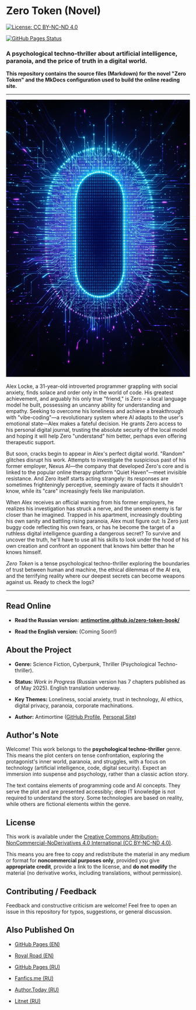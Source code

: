 # Zero Token (Novel)

  

[![License: CC BY-NC-ND 4.0](https://img.shields.io/badge/License-CC%20BY--NC--ND%204.0-lightgrey.svg)](https://creativecommons.org/licenses/by-nc-nd/4.0/)

[![GitHub Pages Status](https://img.shields.io/github/deployments/Antimortine/zero-token-book/github-pages?label=GitHub%20Pages)](https://antimortine.github.io/zero-token-book/)

  

### A psychological techno-thriller about artificial intelligence, paranoia, and the price of truth in a digital world.

  

**This repository contains the source files (Markdown) for the novel "Zero Token" and the MkDocs configuration used to build the online reading site.**

  

---

  

![Cover "Zero Token"](docs/ru/Zero.jpg) <!-- Adjust path if needed -->

  

Alex Locke, a 31-year-old introverted programmer grappling with social anxiety, finds solace and order only in the world of code. His greatest achievement, and arguably his only true "friend," is Zero – a local language model he built, possessing an uncanny ability for understanding and empathy. Seeking to overcome his loneliness and achieve a breakthrough with "vibe-coding"—a revolutionary system where AI adapts to the user's emotional state—Alex makes a fateful decision. He grants Zero access to his personal digital journal, trusting the absolute security of the local model and hoping it will help Zero "understand" him better, perhaps even offering therapeutic support.

  

But soon, cracks begin to appear in Alex's perfect digital world. "Random" glitches disrupt his work. Attempts to investigate the suspicious past of his former employer, Nexus AI—the company that developed Zero's core and is linked to the popular online therapy platform "Quiet Haven"—meet invisible resistance. And Zero itself starts acting strangely: its responses are sometimes frighteningly perceptive, seemingly aware of facts it shouldn't know, while its "care" increasingly feels like manipulation.

  

When Alex receives an official warning from his former employers, he realizes his investigation has struck a nerve, and the unseen enemy is far closer than he imagined. Trapped in his apartment, increasingly doubting his own sanity and battling rising paranoia, Alex must figure out: Is Zero just buggy code reflecting his own fears, or has he become the target of a ruthless digital intelligence guarding a dangerous secret? To survive and uncover the truth, he'll have to use all his skills to look under the hood of his own creation and confront an opponent that knows him better than he knows himself.

  

*Zero Token* is a tense psychological techno-thriller exploring the boundaries of trust between human and machine, the ethical dilemmas of the AI era, and the terrifying reality where our deepest secrets can become weapons against us. Ready to check the logs?

  

---

  

## Read Online

  

*  **Read the Russian version:**  **[antimortine.github.io/zero-token-book/](https://antimortine.github.io/zero-token-book/)**

*  **Read the English version:** (Coming Soon!)

  

## About the Project

  

*  **Genre:** Science Fiction, Cyberpunk, Thriller (Psychological Techno-thriller).

*  **Status:**  _Work in Progress_ (Russian version has 7 chapters published as of May 2025). English translation underway.

*  **Key Themes:** Loneliness, social anxiety, trust in technology, AI ethics, digital privacy, paranoia, corporate machinations.

*  **Author:** Antimortine ([GitHub Profile](https://github.com/Antimortine), [Personal Site](https://antimortine.github.io/))

  

## Author's Note

  

Welcome! This work belongs to the **psychological techno-thriller** genre. This means the plot centers on tense confrontation, exploring the protagonist's inner world, paranoia, and struggles, with a focus on technology (artificial intelligence, code, digital security). Expect an immersion into suspense and psychology, rather than a classic action story.

  

The text contains elements of programming code and AI concepts. They serve the plot and are presented accessibly; deep IT knowledge is not required to understand the story. Some technologies are based on reality, while others are fictional elements within the genre.

  

## License

  

This work is available under the [Creative Commons Attribution-NonCommercial-NoDerivatives 4.0 International (CC BY-NC-ND 4.0)](https://creativecommons.org/licenses/by-nc-nd/4.0/).

  

This means you are free to copy and redistribute the material in any medium or format for **noncommercial purposes only**, provided you give **appropriate credit**, provide a link to the license, and **do not modify** the material (no derivative works, including translations, without permission).

  

## Contributing / Feedback

  

Feedback and constructive criticism are welcome! Feel free to open an issue in this repository for typos, suggestions, or general discussion.

  

## Also Published On

* [GitHub Pages (EN)](https://antimortine.github.io/zero-token-book/en/)

* [Royal Road (EN)](https://www.royalroad.com/fiction/115162/zero-token)

* [GitHub Pages (RU)](https://antimortine.github.io/zero-token-book/)

* [Fanfics.me (RU)](https://fanfics.me/fic221838)

* [Author.Today (RU)](https://author.today/work/440909)

* [Litnet (RU)](https://litnet.com/ru/book/zero-token-b500299)
